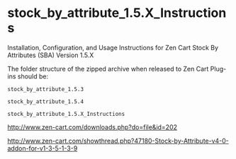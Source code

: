 stock_by_attribute_1.5.X_Instructions
=====================================

Installation, Configuration, and Usage Instructions for Zen Cart Stock By Attributes (SBA) Version 1.5.X

The folder structure of the zipped archive when released to Zen Cart Plug-ins should be:
  
    stock_by_attribute_1.5.3
  
    stock_by_attribute_1.5.4
  
    stock_by_attribute_1.5.X_Instructions
  

http://www.zen-cart.com/downloads.php?do=file&id=202

http://www.zen-cart.com/showthread.php?47180-Stock-by-Attribute-v4-0-addon-for-v1-3-5-1-3-9
